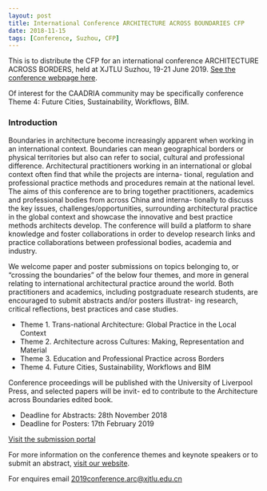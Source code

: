 ```yaml
---
layout: post
title: International Conference ARCHITECTURE ACROSS BOUNDARIES CFP
date: 2018-11-15
tags: [Conference, Suzhou, CFP]
---
```


This is to distribute the CFP for an international conference ARCHITECTURE ACROSS BORDERS, held at XJTLU Suzhou, 19-21 June 2019. [See the conference webpage here](http://www.xjtlu.edu.cn/en/architecture-across-boundaries).

Of interest for the CAADRIA community may be specifically conference Theme 4: Future Cities, Sustainability, Workflows, BIM.

### Introduction

Boundaries in architecture become increasingly apparent when working in an international context. Boundaries can mean geographical borders or physical territories but also can refer to social, cultural and professional difference. Architectural practitioners working in an international or global context often find that while the projects are interna- tional, regulation and professional practice methods and procedures remain at the national level. The aims of this conference are to bring together practitioners, academics and professional bodies from across China and interna- tionally to discuss the key issues, challenges/opportunities, surrounding architectural practice in the global context and showcase the innovative and best practice methods architects develop. The conference will build a platform to share knowledge and foster collaborations in order to develop research links and practice collaborations between professional bodies, academia and industry.

We welcome paper and poster submissions on topics belonging to, or “crossing the boundaries” of the below four themes, and more in general relating to international architectural practice around the world. Both practitioners and academics, including postgraduate research students, are encouraged to submit abstracts and/or posters illustrat- ing research, critical reflections, best practices and case studies.

* Theme 1. Trans-national Architecture: Global Practice in the Local Context
* Theme 2. Architecture across Cultures: Making, Representation and Material
* Theme 3. Education and Professional Practice across Borders
* Theme 4. Future Cities, Sustainability, Workflows and BIM

Conference proceedings will be published with the University of Liverpool Press, and selected papers will be invit- ed to contribute to the Architecture across Boundaries edited book.

* Deadline for Abstracts: 28th November 2018
* Deadline for Posters: 17th February 2019

[Visit the submission portal](https://www.conftool.pro/architecture-across-boundaries-2019)

For more information on the conference themes and keynote speakers or to submit an abstract, [visit our website](http://www.xjtlu.edu.cn/en/architecture-across-boundaries).

For enquires email [2019conference.arc@xjtlu.edu.cn](mailto:2019conference.arc@xjtlu.edu.cn)
